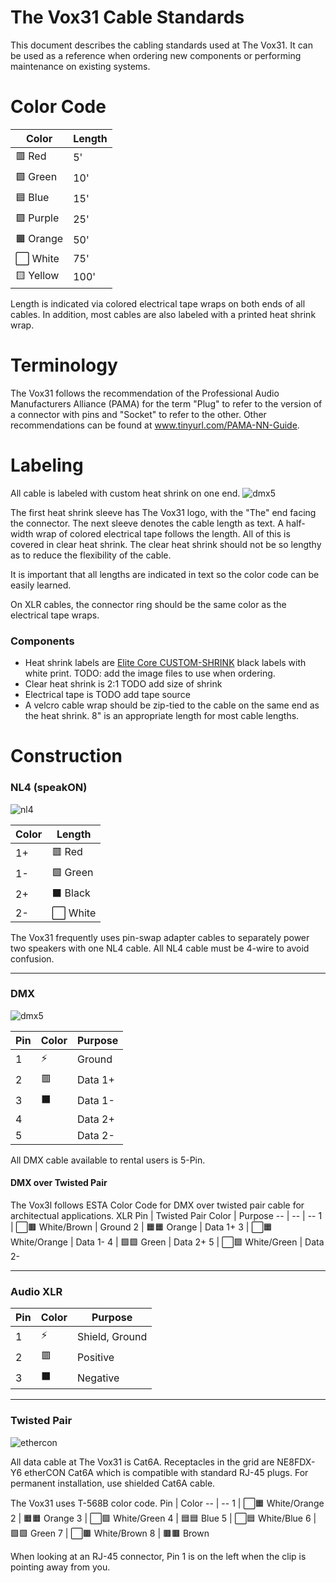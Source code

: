 # The Vox31 Cable Standards
This document describes the cabling standards used at The Vox31. It can be used as a reference when ordering new components or performing maintenance on existing systems.

# Color Code
Color | Length
------------ | -------------
🟥 Red | 5'
🟩 Green | 10'
🟦 Blue | 15'
🟪 Purple | 25'
🟧 Orange | 50'
⬜️ White | 75'
🟨 Yellow | 100'

Length is indicated via colored electrical tape wraps on both ends of all cables. In addition, most cables are also labeled with a printed heat shrink wrap.

# Terminology
The Vox31 follows the recommendation of the Professional Audio Manufacturers Alliance (PAMA) for the term "Plug" to refer to the version of a connector with pins and "Socket" to refer to the other. Other recommendations can be found at www.tinyurl.com/PAMA-NN-Guide.

# Labeling
All cable is labeled with custom heat shrink on one end.
![dmx5](https://user-images.githubusercontent.com/919746/136625031-0d90e06b-fc23-4f8e-857d-02db98374cc0.png)

The first heat shrink sleeve has The Vox31 logo, with the "The" end facing the connector. The next sleeve denotes the cable length as text.
A half-width wrap of colored electrical tape follows the length. All of this is covered in clear heat shrink. The clear heat shrink should not be so lengthy as to reduce the flexibility of the cable.

It is important that all lengths are indicated in text so the color code can be easily learned.

On XLR cables, the connector ring should be the same color as the electrical tape wraps.

### Components
- Heat shrink labels are [Elite Core CUSTOM-SHRINK](https://elitecoreaudio.com/elite-core-custom-shrink-100pk/) black labels with white print. TODO: add the image files to use when ordering.
- Clear heat shrink is 2:1 TODO add size of shrink
- Electrical tape is TODO add tape source
- A velcro cable wrap should be zip-tied to the cable on the same end as the heat shrink. 8" is an appropriate length for most cable lengths.

# Construction
### NL4 (speakON)
![nl4](https://user-images.githubusercontent.com/919746/136625044-5f8bf882-6cfa-45db-a7c7-ed3e41570fde.png)

Color | Length
------------ | -------------
1+ | 🟥 Red
1- | 🟩 Green
2+ | ⬛️ Black
2- | ⬜️ White

The Vox31 frequently uses pin-swap adapter cables to separately power two speakers with one NL4 cable. All NL4 cable must be 4-wire to avoid confusion.

---

### DMX
![dmx5](https://user-images.githubusercontent.com/919746/136625054-b094ad97-aee1-446b-9760-47c753a82b12.png)

Pin | Color | Purpose
-- | -- | --
1 | ⚡️ | Ground
2 | 🟥 | Data 1+
3 | ⬛️ | Data 1-
4 |  | Data 2+
5 |  | Data 2-

All DMX cable available to rental users is 5-Pin.

#### DMX over Twisted Pair
The Vox3l follows ESTA Color Code for DMX over twisted pair cable for architectual applications.
XLR Pin | Twisted Pair Color | Purpose
-- | -- | --
1 | ⬜️🟫 White/Brown | Ground
2 | 🟧🟧 Orange | Data 1+
3 | ⬜️🟧 White/Orange | Data 1-
4 | 🟩🟩 Green | Data 2+
5 | ⬜️🟩 White/Green | Data 2-

---

### Audio XLR
Pin | Color | Purpose
-- | -- | --
1 | ⚡️ | Shield, Ground
2 | 🟥 | Positive
3 | ⬛️ | Negative

---

### Twisted Pair
![ethercon](https://user-images.githubusercontent.com/919746/136625074-4432d653-32f4-4489-8ad6-c06b6fe6853f.png)

All data cable at The Vox31 is Cat6A. Receptacles in the grid are NE8FDX-Y6 etherCON Cat6A which is compatible with standard RJ-45 plugs. For permanent installation, use shielded Cat6A cable.

The Vox31 uses T-568B color code.
Pin | Color
-- | --
1 | ⬜️🟧 White/Orange
2 | 🟧🟧 Orange
3 | ⬜🟩 White/Green
4 | 🟦🟦 Blue
5 | ⬜🟦 White/Blue
6 | 🟩🟩 Green
7 | ⬜️🟫 White/Brown
8 | 🟫🟫 Brown

When looking at an RJ-45 connector, Pin 1 is on the left when the clip is pointing away from you.
